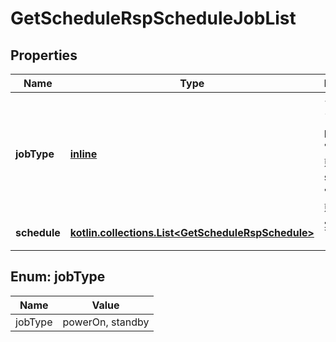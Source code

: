 
# GetScheduleRspScheduleJobList

## Properties
Name | Type | Description | Notes
------------ | ------------- | ------------- | -------------
**jobType** | [**inline**](#JobTypeEnum) | ジョブタイプ   - powerOn：電源オン状態へ遷移   - standby：電源待機状態へ遷移 |  [optional]
**schedule** | [**kotlin.collections.List&lt;GetScheduleRspSchedule&gt;**](GetScheduleRspSchedule.md) | 実行スケジュール&lt;br&gt; |  [optional]


<a name="JobTypeEnum"></a>
## Enum: jobType
Name | Value
---- | -----
jobType | powerOn, standby



